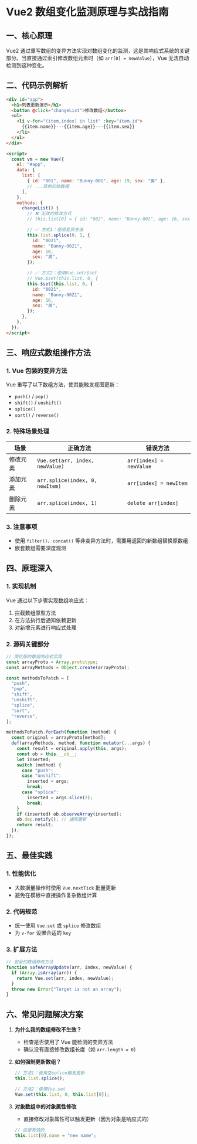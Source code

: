 # Vue2 数组变化监测原理与实战指南

## 一、核心原理

Vue2 通过重写数组的变异方法实现对数组变化的监测，这是其响应式系统的关键部分。当直接通过索引修改数组元素时（如 `arr[0] = newValue`），Vue 无法自动检测到这种变化。

## 二、代码示例解析

```html
<div id="app">
  <h1>列表更新演示</h1>
  <button @click="changeList">修改数组</button>
  <ul>
    <li v-for="(item,index) in list" :key="item.id">
      {{item.name}}---{{item.age}}---{{item.sex}}
    </li>
  </ul>
</div>

<script>
  const vm = new Vue({
    el: "#app",
    data: {
      list: [
        { id: "001", name: "Bunny-001", age: 19, sex: "男" },
        // ...其他初始数据
      ],
    },
    methods: {
      changeList() {
        // ❌ 无效的修改方式
        // this.list[0] = { id: "002", name: "Bunny-002", age: 16, sex: "男" };

        // ✅ 方式1：使用变异方法
        this.list.splice(0, 1, {
          id: "0021",
          name: "Bunny-0021",
          age: 16,
          sex: "男",
        });

        // ✅ 方式2：使用Vue.set/$set
        // Vue.$set(this.list, 0, {
        this.$set(this.list, 0, {
          id: "0021",
          name: "Bunny-0021",
          age: 16,
          sex: "男",
        });
      },
    },
  });
</script>
```

## 三、响应式数组操作方法

### 1. Vue 包装的变异方法

Vue 重写了以下数组方法，使其能触发视图更新：

- `push()` / `pop()`
- `shift()` / `unshift()`
- `splice()`
- `sort()` / `reverse()`

### 2. 特殊场景处理

| 场景     | 正确方法                        | 错误方法                |
| -------- | ------------------------------- | ----------------------- |
| 修改元素 | `Vue.set(arr, index, newValue)` | `arr[index] = newValue` |
| 添加元素 | `arr.splice(index, 0, newItem)` | `arr[index] = newItem`  |
| 删除元素 | `arr.splice(index, 1)`          | `delete arr[index]`     |

### 3. 注意事项

- 使用 `filter()`、`concat()` 等非变异方法时，需要用返回的新数组替换原数组
- 嵌套数组需要深度观测

## 四、原理深入

### 1. 实现机制

Vue 通过以下步骤实现数组响应式：

1. 拦截数组原型方法
2. 在方法执行后通知依赖更新
3. 对新增元素进行响应式处理

### 2. 源码关键部分

```javascript
// 简化版的数组响应式实现
const arrayProto = Array.prototype;
const arrayMethods = Object.create(arrayProto);

const methodsToPatch = [
  "push",
  "pop",
  "shift",
  "unshift",
  "splice",
  "sort",
  "reverse",
];

methodsToPatch.forEach(function (method) {
  const original = arrayProto[method];
  def(arrayMethods, method, function mutator(...args) {
    const result = original.apply(this, args);
    const ob = this.__ob__;
    let inserted;
    switch (method) {
      case "push":
      case "unshift":
        inserted = args;
        break;
      case "splice":
        inserted = args.slice(2);
        break;
    }
    if (inserted) ob.observeArray(inserted);
    ob.dep.notify(); // 通知更新
    return result;
  });
});
```

## 五、最佳实践

### 1. 性能优化

- 大数据量操作时使用 `Vue.nextTick` 批量更新
- 避免在模板中直接操作复杂数组计算

### 2. 代码规范

- 统一使用 `Vue.set` 或 `splice` 修改数组
- 为 `v-for` 设置合适的 `key`

### 3. 扩展方法

```javascript
// 安全的数组修改方法
function safeArrayUpdate(arr, index, newValue) {
  if (Array.isArray(arr)) {
    return Vue.set(arr, index, newValue);
  }
  throw new Error("Target is not an array");
}
```

## 六、常见问题解决方案

1. **为什么我的数组修改不生效？**

   - 检查是否使用了 Vue 能检测的变异方法
   - 确认没有直接修改数组长度（如 `arr.length = 0`）

2. **如何强制更新数组？**

   ```javascript
   // 方法1：使用空splice触发更新
   this.list.splice();

   // 方法2：使用Vue.set
   Vue.set(this.list, 0, this.list[0]);
   ```

3. **对象数组中的对象属性修改**
   - 直接修改对象属性可以触发更新（因为对象是响应式的）
   ```javascript
   // 这是有效的
   this.list[0].name = "new name";
   ```

